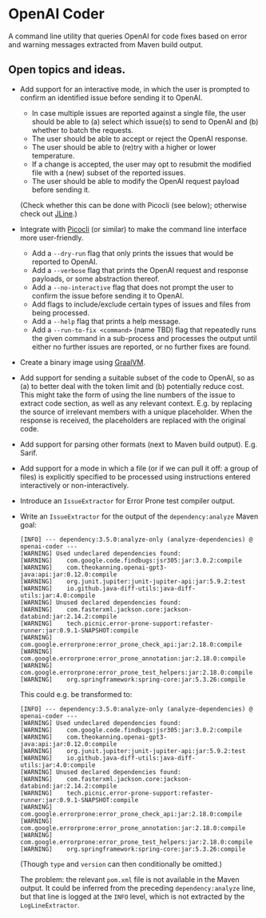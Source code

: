# OpenAI Coder

A command line utility that queries OpenAI for code fixes based on error and
warning messages extracted from Maven build output.

## Open topics and ideas.

* Add support for an interactive mode, in which the user is prompted to
  confirm an identified issue before sending it to OpenAI.
    * In case multiple issues are reported against a single file, the user
      should be able to (a) select which issue(s) to send to OpenAI and (b)
      whether to batch the requests.
    * The user should be able to accept or reject the OpenAI response.
    * The user should be able to (re)try with a higher or lower temperature.
    * If a change is accepted, the user may opt to resubmit the modified file
      with a (new) subset of the reported issues.
    * The user should be able to modify the OpenAI request payload before
      sending it.

  (Check whether this can be done with Picocli (see below); otherwise check
  out [JLine](https://jline.github.io/jline3/).)
* Integrate with [Picocli](https://picocli.info/) (or similar) to make the
  command line interface more user-friendly.
    * Add a `--dry-run` flag that only prints the issues that would be reported
      to OpenAI.
    * Add a `--verbose` flag that prints the OpenAI request and response
      payloads, or some abstraction thereof.
    * Add a `--no-interactive` flag that does not prompt the user to confirm
      the issue before sending it to OpenAI.
    * Add flags to include/exclude certain types of issues and files from being
      processed.
    * Add a `--help` flag that prints a help message.
    * Add a `--run-to-fix <command>` (name TBD) flag that repeatedly runs the
      given command in a sub-process and processes the output until either no
      further issues are reported, or no further fixes are found.
* Create a binary image using [GraalVM](https://www.graalvm.org/).
* Add support for sending a suitable subset of the code to OpenAI, so as (a) to
  better deal with the token limit and (b) potentially reduce cost. This might
  take the form of using the line numbers of the issue to extract code section,
  as well as any relevant context. E.g. by replacing the source of irrelevant
  members with a unique placeholder. When the response is received, the
  placeholders are replaced with the original code.
* Add support for parsing other formats (next to Maven build output). E.g.
  Sarif.
* Add support for a mode in which a file (or if we can pull it off: a group of
  files) is explicitly specified to be processed using instructions entered
  interactively or non-interactively.
* Introduce an `IssueExtractor` for Error Prone test compiler output.
* Write an `IssueExtractor` for the output of the `dependency:analyze` Maven
  goal:
  ```
  [INFO] --- dependency:3.5.0:analyze-only (analyze-dependencies) @ openai-coder ---
  [WARNING] Used undeclared dependencies found:
  [WARNING]    com.google.code.findbugs:jsr305:jar:3.0.2:compile
  [WARNING]    com.theokanning.openai-gpt3-java:api:jar:0.12.0:compile
  [WARNING]    org.junit.jupiter:junit-jupiter-api:jar:5.9.2:test
  [WARNING]    io.github.java-diff-utils:java-diff-utils:jar:4.0:compile
  [WARNING] Unused declared dependencies found:
  [WARNING]    com.fasterxml.jackson.core:jackson-databind:jar:2.14.2:compile
  [WARNING]    tech.picnic.error-prone-support:refaster-runner:jar:0.9.1-SNAPSHOT:compile
  [WARNING]    com.google.errorprone:error_prone_check_api:jar:2.18.0:compile
  [WARNING]    com.google.errorprone:error_prone_annotation:jar:2.18.0:compile
  [WARNING]    com.google.errorprone:error_prone_test_helpers:jar:2.18.0:compile
  [WARNING]    org.springframework:spring-core:jar:5.3.26:compile
  ```
  This could e.g. be transformed to:
  ```
  [INFO] --- dependency:3.5.0:analyze-only (analyze-dependencies) @ openai-coder ---
  [WARNING] Used undeclared dependencies found:
  [WARNING]    com.google.code.findbugs:jsr305:jar:3.0.2:compile
  [WARNING]    com.theokanning.openai-gpt3-java:api:jar:0.12.0:compile
  [WARNING]    org.junit.jupiter:junit-jupiter-api:jar:5.9.2:test
  [WARNING]    io.github.java-diff-utils:java-diff-utils:jar:4.0:compile
  [WARNING] Unused declared dependencies found:
  [WARNING]    com.fasterxml.jackson.core:jackson-databind:jar:2.14.2:compile
  [WARNING]    tech.picnic.error-prone-support:refaster-runner:jar:0.9.1-SNAPSHOT:compile
  [WARNING]    com.google.errorprone:error_prone_check_api:jar:2.18.0:compile
  [WARNING]    com.google.errorprone:error_prone_annotation:jar:2.18.0:compile
  [WARNING]    com.google.errorprone:error_prone_test_helpers:jar:2.18.0:compile
  [WARNING]    org.springframework:spring-core:jar:5.3.26:compile
  ```
  (Though `type` and `version` can then conditionally be omitted.)

  The problem: the relevant `pom.xml` file is not available in the Maven
  output. It could be inferred from the preceding `dependency:analyze` line,
  but that line is logged at the `INFO` level, which is not extracted by
  the `LogLineExtractor`.

